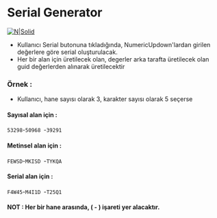 # Serial Generator
[![N|Solid](https://www.bilgeadam.com/akademi/SiteAssets/BilgeAdam/Images/LogoAkademi.png)](https://www.bilgeadam.com/akademi/SiteAssets/BilgeAdam/Images/LogoAkademi.png) 

* Kullanıcı Serial butonuna tıkladığında, NumericUpdown'lardan girilen değerlere göre serial oluşturulacak.
* Her bir alan için üretilecek olan, degerler arka tarafta üretilecek olan guid değerlerden alınarak üretilecektir

### Örnek : 
* Kullanıcı, hane sayısı olarak 3, karakter sayısı olarak 5 seçerse

#### Sayısal alan için :
```53298```-```50968 ```-```39291 ```

#### Metinsel alan için :
```FEWSD```-```MKISD ```-```TYKQA ```

#### Serial alan için :
```F4W45```-```M4I1D ```-```T25Q1 ```


#### NOT : Her bir hane arasında, ( - ) işareti yer alacaktır.
